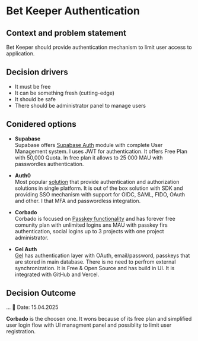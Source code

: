 
# Bet Keeper Authentication

## Context and problem statement

Bet Keeper should provide authentication mechanism to limit user access to application.

## Decision drivers

- It must be free
- It can be something fresh (cutting-edge)
- It should be safe
- There should be administrator panel to manage users

## Conidered options

- **Supabase**  
Supabase offers [Supabase Auth](https://supabase.com/auth) module with complete User Management system. I uses JWT for authentication. It offers Free Plan with 50,000 Quota. In free plan it allows to 25 000 MAU with passwordles authentication. 

- **Auth0**  
Most popular [solution](https://auth0.com/) that provide authentication and authorization solutions in single platform. It is out of the box solution with SDK and providing SSO mechanism with support for OIDC, SAML, FIDO, OAuth and other. I that MFA and passwordless integration. 
- **Corbado**  
Corbado is focused on [Passkey functionality](https://www.corbado.com/) and has forever free comunity plan with unlimited logins ans MAU with passkey firs authentication, social logins up to 3 projects with one project administrator.
- **Gel Auth**  
[Gel](https://www.geldata.com/) has authentication layer with OAuth, email/password, passkeys that are stored in main database. There is no need to perfrom external synchronization. It is Free & Open Source and has build in UI. It is integrated with GitHub and Vercel.



## Decision Outcome

...
📆 Date: 15.04.2025

**Corbado** is the choosen one. It wons because of its free plan and simplified user login flow with UI managment panel and possiblity to limit user registration.
